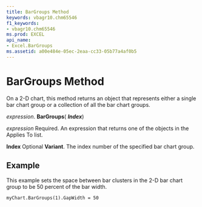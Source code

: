 ```yaml
---
title: BarGroups Method
keywords: vbagr10.chm65546
f1_keywords:
- vbagr10.chm65546
ms.prod: EXCEL
api_name:
- Excel.BarGroups
ms.assetid: a00e484e-05ec-2eaa-cc33-05b77a4af0b5
---
```



# BarGroups Method

On a 2-D chart, this method returns an object that represents either a single bar chart group or a collection of all the bar chart groups.

 _expression_. **BarGroups**( **_Index_**)

 _expression_ Required. An expression that returns one of the objects in the Applies To list.

 **Index** Optional **Variant**. The index number of the specified bar chart group.

## Example

This example sets the space between bar clusters in the 2-D bar chart group to be 50 percent of the bar width.


```
myChart.BarGroups(1).GapWidth = 50
```


